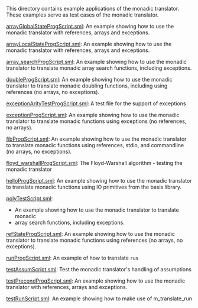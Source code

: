 This directory contains example applications of the monadic translator.
These examples serve as test cases of the monadic translator.

[arrayGlobalStateProgScript.sml](arrayGlobalStateProgScript.sml):
An example showing how to use the monadic translator with
references, arrays and exceptions.

[arrayLocalStateProgScript.sml](arrayLocalStateProgScript.sml):
An example showing how to use the monadic translator with
references, arrays and exceptions.

[array_searchProgScript.sml](array_searchProgScript.sml):
An example showing how to use the monadic translator to translate monadic
array search functions, including exceptions.

[doubleProgScript.sml](doubleProgScript.sml):
An example showing how to use the monadic translator to translate monadic
doubling functions, including using references (no arrays, no exceptions).

[exceptionArityTestProgScript.sml](exceptionArityTestProgScript.sml):
A test file for the support of exceptions

[exceptionProgScript.sml](exceptionProgScript.sml):
An example showing how to use the monadic translator to translate
monadic functions using exceptions (no references, no arrays).

[fibProgScript.sml](fibProgScript.sml):
An example showing how to use the monadic translator to translate
monadic functions using references, stdio, and commandline
(no arrays, no exceptions).

[floyd_warshallProgScript.sml](floyd_warshallProgScript.sml):
The Floyd-Warshall algorithm - testing the monadic translator

[helloProgScript.sml](helloProgScript.sml):
An example showing how to use the monadic translator to translate
monadic functions using IO primitives from the basis library.

[polyTestScript.sml](polyTestScript.sml):
* An example showing how to use the monadic translator to translate monadic
* array search functions, including exceptions.

[refStateProgScript.sml](refStateProgScript.sml):
An example showing how to use the monadic translator to translate
monadic functions using references (no arrays, no exceptions).

[runProgScript.sml](runProgScript.sml):
An example of how to translate `run`

[testAssumScript.sml](testAssumScript.sml):
Test the monadic translator's handling of assumptions

[testPrecondProgScript.sml](testPrecondProgScript.sml):
An example showing how to use the monadic translator with
references, arrays and exceptions.

[testRunScript.sml](testRunScript.sml):
An example showing how to make use of m_translate_run

